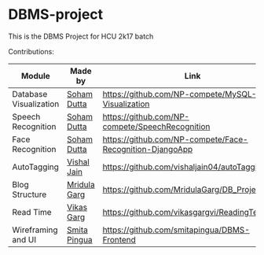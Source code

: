 # DBMS-project
This is the DBMS Project for HCU 2k17 batch

Contributions:

|Module|Made by|Link| 
| ------------- | ------------- | ------------- | 
|Database Visualization|[Soham Dutta](https://github.com/NP-compete)|https://github.com/NP-compete/MySQL-Visualization|
|Speech Recognition|[Soham Dutta](https://github.com/NP-compete)|https://github.com/NP-compete/SpeechRecognition|
|Face Recognition|[Soham Dutta](https://github.com/NP-compete)|https://github.com/NP-compete/Face-Recognition-DjangoApp|
|AutoTagging|[Vishal Jain](https://github.com/vishaljain04)|https://github.com/vishaljain04/autoTagging|
|Blog Structure|[Mridula Garg](https://github.com/MridulaGarg)|https://github.com/MridulaGarg/DB_Project|
|Read Time|[Vikas Garg](https://github.com/vikasgargvi)|https://github.com/vikasgargvi/ReadingTextTime|
|Wireframing and UI|[Smita Pingua](https://github.com/smitapingua)|https://github.com/smitapingua/DBMS-Frontend|

